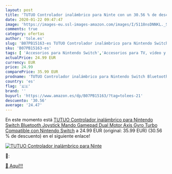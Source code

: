 ```yaml
---
layout: post
title: 'TUTUO Controlador inalámbrico para Ninte con un 30.56 % de descuento'
date: 2020-01-22 09:47:47
image: 'https://images-eu.ssl-images-amazon.com/images/I/5118nsDNNKL._SL400_.jpg'
comments: true
category: ofertas
author: 'tole.es'
slug: 'B07PB15163-es TUTUO Controlador inalámbrico para Nintendo Switch...'
sku: 'B07PB15163-es'
tags: [ 'Accesorios para Nintendo Switch','Accesorios para TV, vídeo y home cinema','Almacenamiento de datos','Almacenamiento de datos externo','Conversores de vídeo','Electrónica','Hardware y juegos para Nintendo Switch','Informática','Memoria para Nintendo Switch','TV, vídeo y home cinema','Tarjetas de memoria','Tarjetas microSD','Videojuegos','nintendo', ]
actualPrice: 24.99 EUR
currency: EUR
price: 24.99
comparePrice: 35.99 EUR
prodname: 'TUTUO Controlador inalámbrico para Nintendo Switch Bluetooth Joystick Mando Gamepad Dual Motor Axis Gyro Turbo Compatible con Nintendo Switch'
country: 'es'
flag: '🇪🇸'
brand: ''
buyurl: 'https://www.amazon.es/dp/B07PB15163/?tag=tolees-21'
descuento: '30.56'
average: '24.47'
---
```


En este momento está [TUTUO Controlador inalámbrico para Nintendo Switch Bluetooth Joystick Mando Gamepad Dual Motor Axis Gyro Turbo Compatible con Nintendo Switch](https://www.amazon.es/dp/B07PB15163/?tag=tolees-21) a 24.99 EUR (original: 35.99 EUR) (30.56 %  de descuento) en el siguiente enlace!

[![TUTUO Controlador inalámbrico para Ninte](https://images-eu.ssl-images-amazon.com/images/I/5118nsDNNKL._SL400_.jpg)](https://www.amazon.es/dp/B07PB15163/?tag=tolees-21)

🔎:


[🛒 Aquí!!!](https://www.amazon.es/dp/B07PB15163/?tag=tolees-21)
